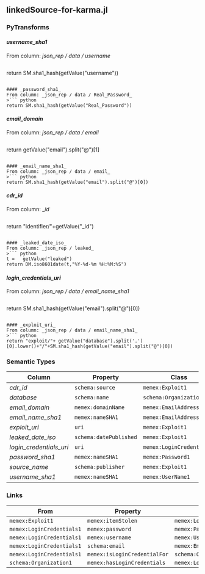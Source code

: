 ## linkedSource-for-karma.jl

### PyTransforms
#### _username_sha1_
From column: _json_rep / data / username_
>``` python
return SM.sha1_hash(getValue("username"))
```

#### _password_sha1_
From column: _json_rep / data / Real_Password_
>``` python
return SM.sha1_hash(getValue("Real_Password"))
```

#### _email_domain_
From column: _json_rep / data / email_
>``` python
return getValue("email").split("@")[1]
```

#### _email_name_sha1_
From column: _json_rep / data / email_
>``` python
return SM.sha1_hash(getValue("email").split("@")[0])
```

#### _cdr_id_
From column: __id_
>``` python
return "identifier/"+getValue("_id")
```

#### _leaked_date_iso_
From column: _json_rep / leaked_
>``` python
t =   getValue("leaked")
return DM.iso8601date(t,"%Y-%d-%m %H:%M:%S")
```

#### _login_credentials_uri_
From column: _json_rep / data / email_name_sha1_
>``` python
return SM.sha1_hash(getValue("email").split("@")[0])
```

#### _exploit_uri_
From column: _json_rep / data / email_name_sha1_
>``` python
return "exploit/"+ getValue("database").split('.')[0].lower()+"/"+SM.sha1_hash(getValue("email").split("@")[0])
```


### Semantic Types
| Column | Property | Class |
|  ----- | -------- | ----- |
| _cdr_id_ | `schema:source` | `memex:Exploit1`|
| _database_ | `schema:name` | `schema:Organization1`|
| _email_domain_ | `memex:domainName` | `memex:EmailAddress1`|
| _email_name_sha1_ | `memex:nameSHA1` | `memex:EmailAddress1`|
| _exploit_uri_ | `uri` | `memex:Exploit1`|
| _leaked_date_iso_ | `schema:datePublished` | `memex:Exploit1`|
| _login_credentials_uri_ | `uri` | `memex:LoginCredentials1`|
| _password_sha1_ | `memex:nameSHA1` | `memex:Password1`|
| _source_name_ | `schema:publisher` | `memex:Exploit1`|
| _username_sha1_ | `memex:nameSHA1` | `memex:UserName1`|


### Links
| From | Property | To |
|  --- | -------- | ---|
| `memex:Exploit1` | `memex:itemStolen` | `memex:LoginCredentials1`|
| `memex:LoginCredentials1` | `memex:password` | `memex:Password1`|
| `memex:LoginCredentials1` | `memex:username` | `memex:UserName1`|
| `memex:LoginCredentials1` | `schema:email` | `memex:EmailAddress1`|
| `memex:LoginCredentials1` | `memex:isLoginCredentialFor` | `schema:Organization1`|
| `schema:Organization1` | `memex:hasLoginCredentials` | `memex:LoginCredentials1`|
